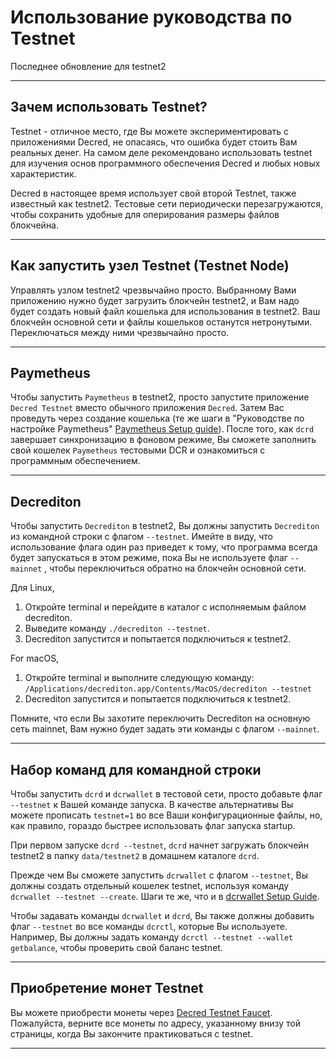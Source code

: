 # Использование руководства по Testnet

Последнее обновление для testnet2

---

## Зачем использовать Testnet?

Testnet - отличное место, где Вы можете экспериментировать с приложениями Decred, не опасаясь, что ошибка будет стоить Вам реальных денег. На самом деле рекомендовано использовать testnet для изучения основ программного обеспечения Decred и любых новых характеристик.

Decred в настоящее время использует свой второй Testnet, также известный как testnet2. Тестовые сети периодически перезагружаются, чтобы сохранить удобные для оперирования размеры файлов блокчейна.

---

## Как запустить узел Testnet (Testnet Node)

Управлять узлом testnet2 чрезвычайно просто. Выбранному Вами приложению нужно будет загрузить блокчейн testnet2, и Вам надо будет создать новый файл кошелька для использования в testnet2. Ваш блокчейн основной сети и файлы кошельков останутся нетронутыми. Переключаться между ними чрезвычайно просто.

---

## Paymetheus

Чтобы запустить `Paymetheus` в testnet2, просто запустите приложение `Decred Testnet` вместо обычного приложения `Decred`. Затем Вас проведуть через создание кошелька (те же шаги в "Руководстве по настройке Paymetheus" [Paymetheus Setup guide](/getting-started/user-guides/paymetheus.md)). После того, как `dcrd` завершает синхронизацию в фоновом режиме, Вы сможете заполнить свой кошелек `Paymetheus` тестовыми DCR и ознакомиться с программным обеспечением.

---

## Decrediton 

Чтобы запустить `Decrediton` в testnet2, Вы должны запустить `Decrediton` из командной строки с флагом `--testnet`. Имейте в виду, что использование флага один раз приведет к тому, что программа всегда будет запускаться в этом режиме, пока Вы не используете флаг `--mainnet` , чтобы переключиться обратно на блокчейн основной сети.

Для Linux, 

1. Откройте terminal и перейдите в каталог с исполняемым файлом decrediton.
2. Выведите команду `./decrediton --testnet`.
3. Decrediton запустится и попытается подключиться к testnet2.

For macOS,

1. Откройте terminal и выполните следующую команду: `/Applications/decrediton.app/Contents/MacOS/decrediton --testnet`
2. Decrediton запустится и попытается подключиться к testnet2.

Помните, что если Вы захотите переключить Decrediton на основную сеть mainnet, Вам нужно будет задать эти команды с флагом `--mainnet`.

___ 

## Набор команд для командной строки

Чтобы запустить `dcrd` и `dcrwallet` в тестовой сети, просто добавьте флаг `--testnet` к Вашей команде запуска. В качестве альтернативы Вы можете прописать `testnet=1` во все Ваши конфигурационные файлы, но, как правило, гораздо быстрее использовать флаг запуска startup.

При первом запуске `dcrd --testnet`, `dcrd` начнет загружать блокчейн testnet2 в папку `data/testnet2` в домашнем каталоге `dcrd`.

Прежде чем Вы сможете запустить `dcrwallet` с флагом `--testnet`, Вы должны создать отдельный кошелек testnet, используя команду `dcrwallet --testnet --create`. Шаги те же, что и в [dcrwallet Setup Guide](/getting-started/user-guides/dcrwallet-setup.md). 

Чтобы задавать команды `dcrwallet` и `dcrd`, Вы также должны добавить флаг `--testnet` во все команды  `dcrctl`, которые Вы используете. Например, Вы должны задать команду `dcrctl --testnet --wallet getbalance`, чтобы проверить свой баланс testnet. 

---

## Приобретение монет Testnet

Вы можете приобрести монеты через [Decred Testnet Faucet](https://faucet.decred.org). Пожалуйста, верните все монеты по адресу, указанному внизу той страницы, когда Вы закончите практиковаться с testnet.

---

